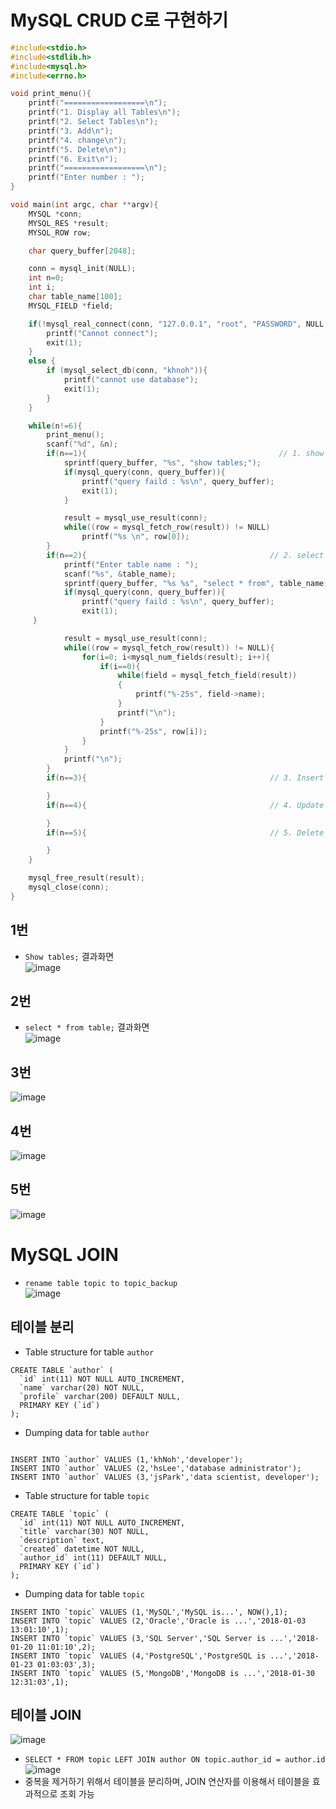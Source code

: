 # MySQL CRUD C로 구현하기 
```c
#include<stdio.h>
#include<stdlib.h>
#include<mysql.h>
#include<errno.h>

void print_menu(){
    printf("==================\n");
    printf("1. Display all Tables\n");
    printf("2. Select Tables\n");
    printf("3. Add\n");
    printf("4. change\n");
    printf("5. Delete\n");
    printf("6. Exit\n");
    printf("==================\n");
    printf("Enter number : ");
}

void main(int argc, char **argv){
    MYSQL *conn;
    MYSQL_RES *result;
    MYSQL_ROW row;

    char query_buffer[2048];

    conn = mysql_init(NULL);
    int n=0;
    int i;
    char table_name[100];
    MYSQL_FIELD *field;

    if(!mysql_real_connect(conn, "127.0.0.1", "root", "PASSWORD", NULL, 0, NULL, 0)){
        printf("Cannot connect");
        exit(1);
    }
    else {
        if (mysql_select_db(conn, "khnoh")){
            printf("cannot use database");
            exit(1);
        }
    }

    while(n!=6){
        print_menu();
        scanf("%d", &n);
        if(n==1){                                           // 1. show tables;
            sprintf(query_buffer, "%s", "show tables;");
            if(mysql_query(conn, query_buffer)){
                printf("query faild : %s\n", query_buffer);
                exit(1);
            }

            result = mysql_use_result(conn);
            while((row = mysql_fetch_row(result)) != NULL)
                printf("%s \n", row[0]);
        }
        if(n==2){                                         // 2. select * from table;
            printf("Enter table name : ");
            scanf("%s", &table_name);
            sprintf(query_buffer, "%s %s", "select * from", table_name);
            if(mysql_query(conn, query_buffer)){
                printf("query faild : %s\n", query_buffer);
                exit(1);
	 }

            result = mysql_use_result(conn);
            while((row = mysql_fetch_row(result)) != NULL){
                for(i=0; i<mysql_num_fields(result); i++){
                    if(i==0){
                        while(field = mysql_fetch_field(result))
                        {
                            printf("%-25s", field->name);
                        }
                        printf("\n");
                    }
                    printf("%-25s", row[i]);
                }
            }
            printf("\n");
        }
        if(n==3){                                         // 3. Insert into                             

        }
        if(n==4){                                         // 4. Update                             

        }
        if(n==5){                                         // 5. Delete                              

        }
    }

    mysql_free_result(result);
    mysql_close(conn);
}

```

## 1번
- `Show tables;` 결과화면 <br>
![image](https://user-images.githubusercontent.com/65120581/126948380-b7fd74d1-1de0-481b-a752-0d66b82273a3.png)

## 2번
- `select * from table;` 결과화면 <br>
![image](https://user-images.githubusercontent.com/65120581/126948495-6f96b1d2-d519-40a5-92e2-796a718a3a71.png)


## 3번
![image](https://user-images.githubusercontent.com/65120581/127613119-428dedac-0b14-40be-ab00-83e9657a0561.png)

## 4번
![image](https://user-images.githubusercontent.com/65120581/127613295-7d62f37f-c4c9-4941-8cec-2d6ab8bd81f9.png)

## 5번
![image](https://user-images.githubusercontent.com/65120581/127613443-b76d9348-3c67-4681-96a0-00a4f43a4fd3.png)

# MySQL JOIN 
- `rename table topic to topic_backup` <br>
![image](https://user-images.githubusercontent.com/65120581/126920967-d86cdd58-c986-4f94-be32-2d73ff36534c.png)

## 테이블 분리
- Table structure for table `author`
```mysql
CREATE TABLE `author` (
  `id` int(11) NOT NULL AUTO_INCREMENT,
  `name` varchar(20) NOT NULL,
  `profile` varchar(200) DEFAULT NULL,
  PRIMARY KEY (`id`)
);
```
- Dumping data for table `author`
```mysql
 
INSERT INTO `author` VALUES (1,'khNoh','developer');
INSERT INTO `author` VALUES (2,'hsLee','database administrator');
INSERT INTO `author` VALUES (3,'jsPark','data scientist, developer');
```
- Table structure for table `topic`
```mysql
CREATE TABLE `topic` (
  `id` int(11) NOT NULL AUTO_INCREMENT,
  `title` varchar(30) NOT NULL,
  `description` text,
  `created` datetime NOT NULL,
  `author_id` int(11) DEFAULT NULL,
  PRIMARY KEY (`id`)
);
```
-  Dumping data for table `topic`
```mysql
INSERT INTO `topic` VALUES (1,'MySQL','MySQL is...', NOW(),1);
INSERT INTO `topic` VALUES (2,'Oracle','Oracle is ...','2018-01-03 13:01:10',1);
INSERT INTO `topic` VALUES (3,'SQL Server','SQL Server is ...','2018-01-20 11:01:10',2);
INSERT INTO `topic` VALUES (4,'PostgreSQL','PostgreSQL is ...','2018-01-23 01:03:03',3);
INSERT INTO `topic` VALUES (5,'MongoDB','MongoDB is ...','2018-01-30 12:31:03',1);
```
## 테이블 JOIN <br>
![image](https://user-images.githubusercontent.com/65120581/126921728-7222480c-685e-4332-b51f-8959e72aeba2.png)

- `SELECT * FROM topic LEFT JOIN author ON topic.author_id = author.id`
![image](https://user-images.githubusercontent.com/65120581/126922038-df640e3e-6e6d-4c6a-bb63-8c49a8009e4b.png)
- 중복을 제거하기 위해서 테이블을 분리하며, JOIN 연산자를 이용해서 테이블을 효과적으로 조회 가능
